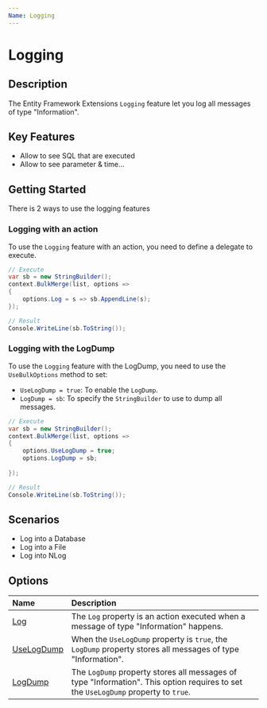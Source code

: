 ```yaml
---
Name: Logging
---
```


# Logging

## Description

The Entity Framework Extensions `Logging` feature let you log all messages of type "Information".


## Key Features

- Allow to see SQL that are executed
- Allow to see parameter & time...

## Getting Started

There is 2 ways to use the logging features

### Logging with an action

To use the `Logging` feature with an action, you need to define a delegate to execute.

```csharp
// Execute
var sb = new StringBuilder();
context.BulkMerge(list, options =>
{
    options.Log = s => sb.AppendLine(s);
});

// Result
Console.WriteLine(sb.ToString());
```

### Logging with the LogDump

To use the `Logging` feature with the LogDump, you need to use the `UseBulkOptions` method to set:
- `UseLogDump = true`: To enable the `LogDump`.
- `LogDump = sb`: To specify the `StringBuilder` to use to dump all messages.

```csharp
// Execute
var sb = new StringBuilder();
context.BulkMerge(list, options =>
{
    options.UseLogDump = true;
    options.LogDump = sb;
    
});

// Result
Console.WriteLine(sb.ToString());
```

## Scenarios

- Log into a Database
- Log into a File
- Log into NLog

## Options

| Name                               | Description                                                           |
|:-----------------------------------|:----------------------------------------------------------------------|
|[Log](log.md)  | The `Log` property is an action executed when a message of type "Information" happens. |
|[UseLogDump](use-log-dump.md)  | When the `UseLogDump` property is `true`, the `LogDump` property stores all messages of type "Information". |
|[LogDump](log-dump.md)  | The `LogDump` property stores all messages of type "Information". This option requires to set the `UseLogDump` property to `true`. |
